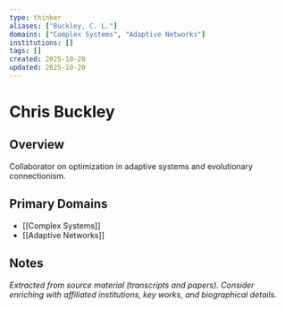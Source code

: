 ```yaml
---
type: thinker
aliases: ["Buckley, C. L."]
domains: ["Complex Systems", "Adaptive Networks"]
institutions: []
tags: []
created: 2025-10-20
updated: 2025-10-20
---
```


# Chris Buckley

## Overview

Collaborator on optimization in adaptive systems and evolutionary connectionism.

## Primary Domains

- [[Complex Systems]]
- [[Adaptive Networks]]

## Notes

*Extracted from source material (transcripts and papers). Consider enriching with affiliated institutions, key works, and biographical details.*

